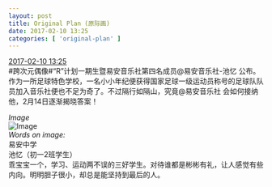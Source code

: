 ```yaml
---
layout: post
title: Original Plan (原际画)
date: 2017-02-10 13:25
categories: [ 'original-plan' ]
---
```


<div class="weibo-info">
  <a href="http://weibo.com/5626539553/EuSyoDrUn">2017-02-10 13:25</a>
</div>
#跨次元偶像#“R”计划一期生暨易安音乐社第四名成员@易安音乐社-池忆 公布。作为一所足球特色学校，一名小小年纪便获得国家足球一级运动员称号的足球队队员加入音乐社便也不足为奇了。不过隔行如隔山，究竟@易安音乐社 会如何接纳他，2月14日逐渐揭晓答案！

<!-- more -->

*Image*  
![Image](http://wx1.sinaimg.cn/mw690/0068MnXXgy1fclb31zzc1j31kw1cq4qq.jpg)  
*Words on image:*  
易安中学  
池忆（初一2班学生）  
乖宝宝一个，学习、运动两不误的三好学生。对待谁都是彬彬有礼，让人感觉有些内向。明明胆子很小，却总是能坚持到最后的人。
